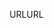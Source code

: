 <span data-ttu-id="3b352-101">URL</span><span class="sxs-lookup"><span data-stu-id="3b352-101">URL</span></span>